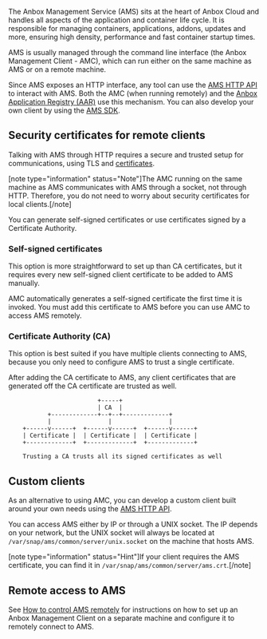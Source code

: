 The Anbox Management Service (AMS) sits at the heart of Anbox Cloud and handles all aspects of the application and container life cycle. It is responsible for managing containers, applications, addons, updates and more, ensuring high density, performance and fast container startup times.

AMS is usually managed through the command line interface (the Anbox Management Client - AMC), which can run either on the same machine as AMS or on a remote machine.

Since AMS exposes an HTTP interface, any tool can use the [AMS HTTP API](https://discourse.ubuntu.com/t/ams-rest-api-reference/17801) to interact with AMS. Both the AMC (when running remotely) and the [Anbox Application Registry (AAR)](https://discourse.ubuntu.com/t/application-registry/17761) use this mechanism. You can also develop your own client by using the [AMS SDK](https://discourse.ubuntu.com/t/ams-sdk-api-reference/17845).

<a name="security-certificates"></a>
## Security certificates for remote clients

Talking with AMS through HTTP requires a secure and trusted setup for communications, using TLS and [certificates](https://en.wikipedia.org/wiki/X.509).

[note type="information" status="Note"]The AMC running on the same machine as AMS communicates with AMS through a socket, not through HTTP. Therefore, you do not need to worry about security certificates for local clients.[/note]

You can generate self-signed certificates or use certificates signed by a Certificate Authority.

### Self-signed certificates

This option is more straightforward to set up than CA certificates, but it requires every new self-signed client certificate to be added to AMS manually.

AMC automatically generates a self-signed certificate the first time it is invoked. You must add this certificate to AMS before you can use AMC to access AMS remotely.

### Certificate Authority (CA)

This option is best suited if you have multiple clients connecting to AMS, because you only need to configure AMS to trust a single certificate.

After adding the CA certificate to AMS, any client certificates that are generated off the CA certificate are trusted as well.

```text
                         +-----+
                         | CA  |
           +-------------+--+--+-------------+
           |                |                |
    +------v------+  +------v------+  +------v------+
    | Certificate |  | Certificate |  | Certificate |
    +-------------+  +-------------+  +-------------+

    Trusting a CA trusts all its signed certificates as well
```

## Custom clients

As an alternative to using AMC, you can develop a custom client built around your own needs using the [AMS HTTP API](https://discourse.ubuntu.com/t/ams-rest-api-reference/17801).

You can access AMS either by IP or through a UNIX socket. The IP depends on your network, but the UNIX socket will always be located at `/var/snap/ams/common/server/unix.socket` on the machine that hosts AMS.

[note type="information" status="Hint"]If your client requires the AMS certificate, you can find it in `/var/snap/ams/common/server/ams.crt`.[/note]

## Remote access to AMS

See [How to control AMS remotely](https://discourse.ubuntu.com/t/managing-ams-access/17774) for instructions on how to set up an Anbox Management Client on a separate machine and configure it to remotely connect to AMS.

